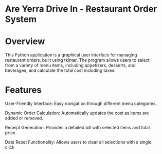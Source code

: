 # Are Yerra Drive In - Restaurant Order System
# Overview
This Python application is a graphical user interface for managing restaurant orders, built using tkinter. The program allows users to select from a variety of menu items, including appetizers, desserts, and beverages, and calculate the total cost including taxes.

# Features
User-Friendly Interface: Easy navigation through different menu categories.

Dynamic Order Calculation: Automatically updates the cost as items are added or removed.

Receipt Generation: Provides a detailed bill with selected items and total price.

Data Reset Functionality: Allows users to clear all selections with a single click
